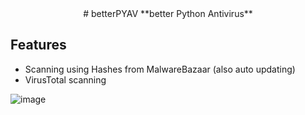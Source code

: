 <div align=center>  
  # betterPYAV
  **better Python Antivirus**
</div>

## Features
- Scanning using Hashes from MalwareBazaar (also auto updating)
- VirusTotal scanning

![image](https://github.com/cookie0o/betterPYAV/assets/81589649/166137eb-ab6e-4043-9c8e-a64c3eba30a0)
